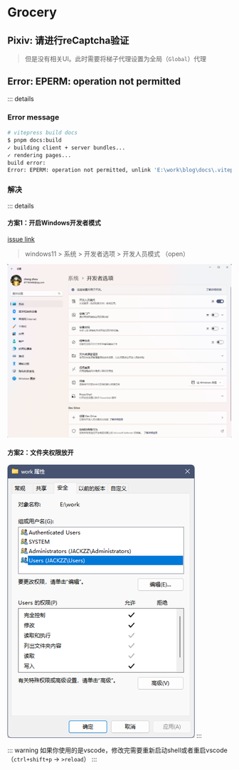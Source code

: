 # Grocery

## Pixiv: 请进行reCaptcha验证

> 但是没有相关UI。此时需要将梯子代理设置为全局（`Global`）代理 

## Error: EPERM: operation not permitted

::: details

### Error message

```bash
# vitepress build docs
$ pnpm docs:build
✓ building client + server bundles...
✓ rendering pages...
build error:
Error: EPERM: operation not permitted, unlink 'E:\work\blog\docs\.vitepress\.temp\@localSearchIndexroot.hRzpWETl.js'
```

### 解决

::: details

#### 方案1：开启Windows开发者模式

[issue link](https://github.com/vuejs/vitepress/issues/1209)

> windows11 > 系统 > 开发者选项 > 开发人员模式 （open）

![windows11 dev mode page](./images/win11-dev-mode.png)

#### 方案2：文件夹权限放开

![windows11 open permission](./images/win11-open-permission-for-user.png)
:::


::: warning
如果你使用的是vscode，修改完需要重新启动shell或者重启vscode（`ctrl+shift+p` -> `>reload`）
:::
